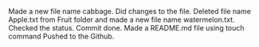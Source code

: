 Made a new file name cabbage.
Did changes to the file.
Deleted file name Apple.txt from Fruit folder and made a new file name watermelon.txt.
Checked the status.
Commit done.
Made a README.md file using touch command 
Pushed to the Github.
